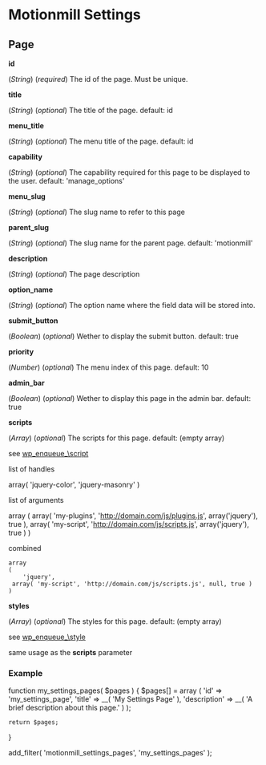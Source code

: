 Motionmill Settings
===================

Page
----

__id__

(_String_) (_required_) The id of the page. Must be unique.

__title__

(_String_) (_optional_) The title of the page. default: id

__menu_title__

(_String_) (_optional_) The menu title of the page. default: id

__capability__

(_String_) (_optional_) The capability required for this page to be displayed to the user. default: 'manage_options'

__menu_slug__

(_String_) (_optional_) The slug name to refer to this page

__parent_slug__

(_String_) (_optional_) The slug name for the parent page. default: 'motionmill'

__description__

(_String_) (_optional_) The page description

__option_name__

(_String_) (_optional_) The option name where the field data will be stored into.

__submit_button__

(_Boolean_) (_optional_) Wether to display the submit button. default: true

__priority__

(_Number_) (_optional_) The menu index of this page. default: 10

__admin_bar__

(_Boolean_) (_optional_) Wether to display this page in the admin bar. default: true

__scripts__

(_Array_) (_optional_) The scripts for this page. default: (empty array)

see [wp\_enqueue_\script](http://codex.wordpress.org/Function_Reference/wp_enqueue_script)

list of handles

  array( 'jquery-color', 'jquery-masonry' )

list of arguments

  array
  (
    array( 'my-plugins', 'http://domain.com/js/plugins.js', array('jquery'), true ),
    array( 'my-script', 'http://domain.com/js/scripts.js', array('jquery'), true )
  )
  
combined

  	array
  	(
    	'jquery',
	 array( 'my-script', 'http://domain.com/js/scripts.js', null, true )
  	)

__styles__

(_Array_) (_optional_) The styles for this page. default: (empty array)

see [wp\_enqueue_\style](http://codex.wordpress.org/Function_Reference/wp_enqueue_style)

same usage as the __scripts__ parameter

### Example

  function my_settings_pages( $pages )
  {
    $pages[] = array
    (
      'id' 		      => 'my_settings_page',
			'title' 	    => __( 'My Settings Page' ),
			'description' => __( 'A brief description about this page.' )
    );
    
    return $pages;
  }
  
  add_filter( 'motionmill_settings_pages', 'my_settings_pages' );
  
  
